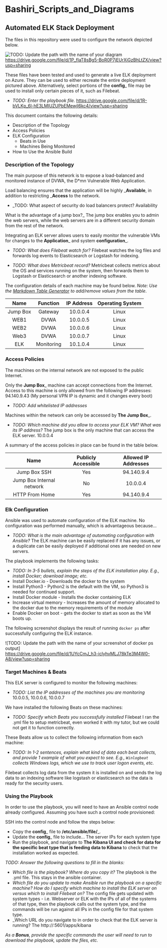 # Bashiri_Scripts_and_Diagrams

## Automated ELK Stack Deployment

The files in this repository were used to configure the network depicted below.

![TODO: Update the path with the name of your diagram](Images/diagram_filename.png)
https://drive.google.com/file/d/1P_fIaT8sBg5-BoR0P7jEUrXiGzBhLtZX/view?usp=sharing

These files have been tested and used to generate a live ELK deployment on Azure. They can be used to either recreate the entire deployment pictured above. Alternatively, select portions of the __config___ file may be used to install only certain pieces of it, such as Filebeat.

  - _TODO: Enter the playbook file._
https://drive.google.com/file/d/1R-bVLKp_6l-hE3LMIUZUPbEMewjl6kc4/view?usp=sharing

This document contains the following details:
- Description of the Topology
- Access Policies
- ELK Configuration
  - Beats in Use
  - Machines Being Monitored
- How to Use the Ansible Build


### Description of the Topology

The main purpose of this network is to expose a load-balanced and monitored instance of DVWA, the D*mn Vulnerable Web Application.

Load balancing ensures that the application will be highly ___Available__, in addition to restricting ___Access__ to the network.
- _TODO: What aspect of security do load balancers protect? 
Availability

What is the advantage of a jump box?_
The jump box enables you to admin the web servers, while the web servers are in a different security domain from the rest of the network.

 Integrating an ELK server allows users to easily monitor the vulnerable VMs for changes to the __Application___ and system __configuration___.
- _TODO: What does Filebeat watch for?_
Filebeat watches the log files and forwards log events to Elasticsearch or Logstash for indexing.

- _TODO: What does Metricbeat record?_
Metricbeat collects metrics about the OS and services running on the system, then forwards them to Logstash or Elasticsearch or another indexing software.

The configuration details of each machine may be found below.
_Note: Use the [Markdown Table Generator](http://www.tablesgenerator.com/markdown_tables) to add/remove values from the table_.

|   Name   |  Function  | IP Address | Operating System |
|:--------:|:----------:|:----------:|:----------------:|
| Jump Box |   Gateway  |  10.0.0.4  |       Linux      |
|   WEB1   |    DVWA    |  10.0.0.5  |       Linux      |
|   WEB2   |    DVWA    |  10.0.0.6  |       Linux      |
|   Web3   |    DVWA    |  10.0.0.7  |       Linux      |
|    ELK   | Monitoring |  10.1.0.4  |       Linux      |

### Access Policies

The machines on the internal network are not exposed to the public Internet. 

Only the __Jump Box___ machine can accept connections from the Internet. Access to this machine is only allowed from the following IP addresses: 94.140.9.43 (My personal VPN IP is dynamic and it changes every boot)
- _TODO: Add whitelisted IP addresses_

Machines within the network can only be accessed by __The Jump Box___.
- _TODO: Which machine did you allow to access your ELK VM? What was its IP address?_ The jump box is the only machine that can access the ELK server.  10.0.0.4

A summary of the access policies in place can be found in the table below.

|            Name           | Publicly Accessible | Allowed IP Addresses |
|:-------------------------:|:-------------------:|:--------------------:|
|        Jump Box SSH       |         Yes         |      94.140.9.4      |
| Jump Box Internal network |          No         |       10.0.0.4       |
|       HTTP From Home      |         Yes         |      94.140.9.4      |

### Elk Configuration

Ansible was used to automate configuration of the ELK machine. No configuration was performed manually, which is advantageous because...
- _TODO: What is the main advantage of automating configuration with Ansible?_ 
The ELK machine can be easily replaced if it has any issues, or a duplicate can be easily deployed if additional ones are needed on new servers.

The playbook implements the following tasks:
- _TODO: In 3-5 bullets, explain the steps of the ELK installation play. E.g., install Docker; download image; etc._
- Install Docker.io - Downloads the docker to the system
- Install Python3 - Python2 is the default with the VM, so Python3 is needed for continued support.
- Install Docker module - Installs the docker containing ELK
- Increase virtual memory - Increases the amount of memory allocated to the docker due to the memory requirements of the module
- Enable Docker on boot - gets the docker to start as soon as the VM boots up.

The following screenshot displays the result of running `docker ps` after successfully configuring the ELK instance.

![TODO: Update the path with the name of your screenshot of docker ps output]  
https://drive.google.com/file/d/1UYcCmJ_h3-iclyhvMLJ78kTe3M4W0-A8/view?usp=sharing

### Target Machines & Beats
This ELK server is configured to monitor the following machines:
- _TODO: List the IP addresses of the machines you are monitoring_ 10.0.0.5, 10.0.0.6, 10.0.0.7

We have installed the following Beats on these machines:
- _TODO: Specify which Beats you successfully installed_ 
Filebeat
I ran the .yml file to setup metricbeat, even worked it with my tutor, but we could not get it to function correctly.

These Beats allow us to collect the following information from each machine:
- _TODO: In 1-2 sentences, explain what kind of data each beat collects, and provide 1 example of what you expect to see. E.g., `Winlogbeat` collects Windows logs, which we use to track user logon events, etc._

Filebeat collects log data from the system it is installed on and sends the log data to an indexing software like logstash or elasticsearch so the data is ready for the security users.


### Using the Playbook
In order to use the playbook, you will need to have an Ansible control node already configured. Assuming you have such a control node provisioned: 

SSH into the control node and follow the steps below:
- Copy the __config___ file to __/etc/ansible/file/___.
- Update the __config___ file to include... The server IPs for each system type
- Run the playbook, and navigate to __The Kibana UI and check for data for the specific beat type that is feeding data to Kibana__ to check that the installation worked as expected.

_TODO: Answer the following questions to fill in the blanks:_
- _Which file is the playbook? Where do you copy it?_ The playbook is the .yml file.  This stays in the ansible container.
- _Which file do you update to make Ansible run the playbook on a specific machine? How do I specify which machine to install the ELK server on versus which to install Filebeat on?_ 
The config file gets updated with system types - i.e. Webserver or ELK with the IPs of all of the systems of that type, then the playbook calls out the system type, and the commands will be run against all IPs in the config file for that system type.
- _Which URL do you navigate to in order to check that the ELK server is running? The http://<public IP of the ELK server>:5601/apps/kibana

_As a **Bonus**, provide the specific commands the user will need to run to download the playbook, update the files, etc._
